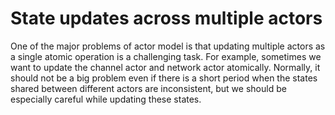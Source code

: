 # State updates across multiple actors

One of the major problems of actor model is that updating multiple actors as a single atomic operation is a challenging task. For example, sometimes we want to update the channel actor and network actor atomically. Normally, it should not be a big problem even if there is a short period when the states shared between different actors are inconsistent, but we should be especially careful while updating these states.